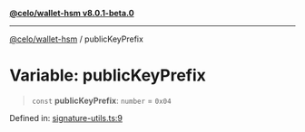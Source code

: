 [**@celo/wallet-hsm v8.0.1-beta.0**](../README.md)

***

[@celo/wallet-hsm](../README.md) / publicKeyPrefix

# Variable: publicKeyPrefix

> `const` **publicKeyPrefix**: `number` = `0x04`

Defined in: [signature-utils.ts:9](https://github.com/celo-org/developer-tooling/blob/master/packages/sdk/wallets/wallet-hsm/src/signature-utils.ts#L9)
